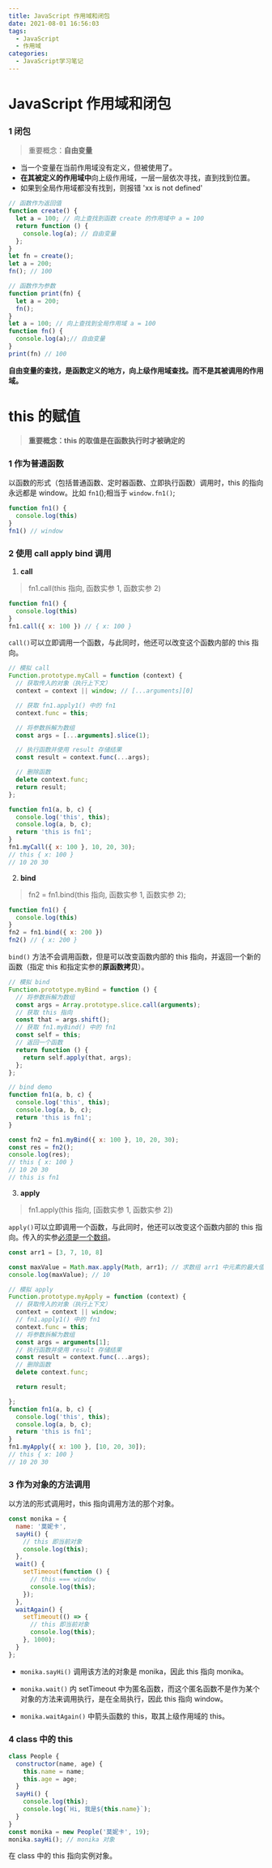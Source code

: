 ```yaml
---
title: JavaScript 作用域和闭包
date: 2021-08-01 16:56:03
tags:
  - JavaScript
  - 作用域
categories:
  - JavaScript学习笔记
---
```


# JavaScript 作用域和闭包

### 1 闭包

> 重要概念：**自由变量**

- 当一个变量在当前作用域没有定义，但被使用了。
- **在其被定义的作用域中**向上级作用域，一层一层依次寻找，直到找到位置。
- 如果到全局作用域都没有找到，则报错 'xx is not defined'

```JavaScript
// 函数作为返回值
function create() {
  let a = 100; // 向上查找到函数 create 的作用域中 a = 100
  return function () {
    console.log(a); // 自由变量
  };
}
let fn = create();
let a = 200;
fn(); // 100
```

```JavaScript
// 函数作为参数
function print(fn) {
  let a = 200;
  fn();
}
let a = 100; // 向上查找到全局作用域 a = 100
function fn() {
  console.log(a);// 自由变量
}
print(fn) // 100
```

**自由变量的查找，是函数定义的地方，向上级作用域查找。而不是其被调用的作用域。**

# this 的赋值

> **重要概念：this 的取值是在函数执行时才被确定的**

### 1 作为普通函数

以函数的形式（包括普通函数、定时器函数、立即执行函数）调用时，this 的指向永远都是 window。比如 `fn1`();相当于 `window.fn1()`;

```JavaScript
function fn1() {
  console.log(this)
}
fn1() // window
```

### 2 使用 call apply bind 调用

1. **call**

> fn1.call(this 指向, 函数实参 1, 函数实参 2)

```JavaScript
function fn1() {
  console.log(this)
}
fn1.call({ x: 100 }) // { x: 100 }
```

`call()`可以立即调用一个函数，与此同时，他还可以改变这个函数内部的 this 指向。

```JavaScript
// 模拟 call
Function.prototype.myCall = function (context) {
  // 获取传入的对象（执行上下文）
  context = context || window; // [...arguments][0]

  // 获取 fn1.apply1() 中的 fn1
  context.func = this;

  // 将参数拆解为数组
  const args = [...arguments].slice(1);

  // 执行函数并使用 result 存储结果
  const result = context.func(...args);

  // 删除函数
  delete context.func;
  return result;
};

function fn1(a, b, c) {
  console.log('this', this);
  console.log(a, b, c);
  return 'this is fn1';
}
fn1.myCall({ x: 100 }, 10, 20, 30);
// this { x: 100 }
// 10 20 30
```

2. **bind**

> fn2 = fn1.bind(this 指向, 函数实参 1, 函数实参 2);

```JavaScript
function fn1() {
  console.log(this)
}
fn2 = fn1.bind({ x: 200 })
fn2() // { x: 200 }
```

`bind()` 方法不会调用函数，但是可以改变函数内部的 this 指向，并返回一个新的函数（指定 this 和指定实参的**原函数拷贝**）。

```JavaScript
// 模拟 bind
Function.prototype.myBind = function () {
  // 将参数拆解为数组
  const args = Array.prototype.slice.call(arguments);
  // 获取 this 指向
  const that = args.shift();
  // 获取 fn1.myBind() 中的 fn1
  const self = this;
  // 返回一个函数
  return function () {
    return self.apply(that, args);
  };
};

// bind demo
function fn1(a, b, c) {
  console.log('this', this);
  console.log(a, b, c);
  return 'this is fn1';
}

const fn2 = fn1.myBind({ x: 100 }, 10, 20, 30);
const res = fn2();
console.log(res);
// this { x: 100 }
// 10 20 30
// this is fn1
```

3. **apply**

> fn1.apply(this 指向, [函数实参 1, 函数实参 2])

`apply()`可以立即调用一个函数，与此同时，他还可以改变这个函数内部的 this 指向。传入的实参<u>必须是一个数组</u>。

```JavaScript
const arr1 = [3, 7, 10, 8]

const maxValue = Math.max.apply(Math, arr1); // 求数组 arr1 中元素的最大值
console.log(maxValue); // 10
```

```JavaScript
// 模拟 apply
Function.prototype.myApply = function (context) {
  // 获取传入的对象（执行上下文）
  context = context || window;
  // fn1.apply1() 中的 fn1
  context.func = this;
  // 将参数拆解为数组
  const args = arguments[1];
  // 执行函数并使用 result 存储结果
  const result = context.func(...args);
  // 删除函数
  delete context.func;

  return result;

};
function fn1(a, b, c) {
  console.log('this', this);
  console.log(a, b, c);
  return 'this is fn1';
}
fn1.myApply({ x: 100 }, [10, 20, 30]);
// this { x: 100 }
// 10 20 30
```

### 3 作为对象的方法调用

以方法的形式调用时，this 指向调用方法的那个对象。

```JavaScript
const monika = {
  name: '莫妮卡',
  sayHi() {
    // this 即当前对象
    console.log(this);
  },
  wait() {
    setTimeout(function () {
      // this === window
      console.log(this);
    });
  },
  waitAgain() {
    setTimeout(() => {
      // this 即当前对象
      console.log(this);
    }, 1000);
  }
};
```

- `monika.sayHi()` 调用该方法的对象是 monika，因此 this 指向 monika。

- `monika.wait()` 内 setTimeout 中为匿名函数，而这个匿名函数不是作为某个对象的方法来调用执行，是在全局执行，因此 this 指向 window。

- `monika.waitAgain()` 中箭头函数的 this，取其上级作用域的 this。

### 4 class 中的 this

```JavaScript
class People {
  constructor(name, age) {
    this.name = name;
    this.age = age;
  }
  sayHi() {
    console.log(this);
    console.log(`Hi, 我是${this.name}`);
  }
}
const monika = new People('莫妮卡', 19);
monika.sayHi(); // monika 对象
```

在 class 中的 this 指向实例对象。
